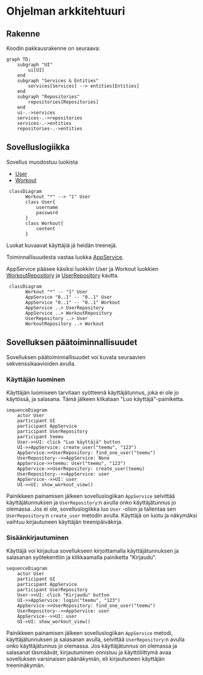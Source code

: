 # Ohjelman arkkitehtuuri

## Rakenne
Koodin pakkausrakenne on seuraava:

```mermaid
graph TD;
    subgraph "UI"
        ui[UI] 
    end
    subgraph "Services & Entities"
        services[Services] --> entities[Entities]
    end
    subgraph "Repositories"
        repositories[Repositories]
    end
    ui-.->services
    services-.->repositories
    services-.->entities
    repositories-.->entities
```

## Sovelluslogiikka

Sovellus muodostuu luokista 

- [User](https://github.com/annica-henriette/ot-harjoitustyo/blob/master/src/entities/user.py)
- [Workout](https://github.com/annica-henriette/ot-harjoitustyo/blob/master/src/entities/workout.py)

```mermaid
 classDiagram
       Workout "*" --> "1" User
       class User{
           username
           password
       }
       class Workout{
           content
       }
```

Luokat kuvaavat käyttäjiä jä heidän treenejä. 

Toiminnallisuudesta vastaa luokka [AppService](https://github.com/annica-henriette/ot-harjoitustyo/blob/master/src/services/app_service.py).

AppService pääsee käsiksi luokkiin User ja Workout luokkien [WorkoutRepository](https://github.com/annica-henriette/ot-harjoitustyo/blob/master/src/repositories/workout_repository.py) ja [UserRepository](https://github.com/annica-henriette/ot-harjoitustyo/blob/master/src/repositories/user_repository.py) kautta.

```mermaid
 classDiagram
       Workout "*" -- "1" User
       AppService "0..1" -- "0..1" User
       AppService "0..1" -- "0..1" Workout
       AppService ..> UserRepository
       AppService ..> WorkoutRepository
       UserRepository ..> User
       WorkoutRepository ..> Workout
```

## Sovelluksen päätoiminnallisuudet

Sovelluksen päätoiminnallisuudet voi kuvata seuraavien sekvenssikaavioiden avulla.

### Käyttäjän luominen

Käyttäjän luomiseen tarvitaan syötteenä käyttäjätunnus, joka ei ole jo käytössä, ja salasana. Tämä jälkeen klikataan "Luo käyttäjä"-painiketta.

```mermaid
sequenceDiagram
    actor User
    participant UI
    participant AppService
    participant UserRepository
    participant teemu
    User->>UI: click "Luo käyttäjä" button
    UI->>AppService: create_user("teemu", "123")
    AppService->>UserRepository: find_one_user("teemu")
    UserRepository-->>AppService: None
    AppService->>teemu: User("teemu", "123")
    AppService->>UserRepository: create_user(teemu)
    UserRepository-->>AppService: user
    AppService-->>UI: user
    UI->>UI: show_workout_view()
```

Painikkeen painamisen jälkeen sovelluslogiikan `AppService` selvittää käyttäjätunnuksen ja `UserRepository`:n avulla onko käyttäjätunnus jo olemassa. Jos ei ole, sovelluslogiikka luo `User` -olion ja tallentaa sen `UserRepository`:n `create_user` metodin avulla. Käyttäjä on luotu ja näkymäksi vaihtuu kirjautuneen käyttäjän treenipäiväkirja. 

### Sisäänkirjautuminen

Käyttäjä voi kirjautua sovellukseen kirjoittamalla käyttäjätunnuksen ja salasanan syötekenttiin ja klikkaamalla painiketta "Kirjaudu".

```mermaid
sequenceDiagram
    actor User
    participant UI
    participant AppService
    participant UserRepository
    User->>UI: click "Kirjaudu" button
    UI->>AppService: login("teemu", "123")
    AppService->>UserRepository: find_one_user("teemu")
    UserRepository-->>AppService: user
    AppService-->>UI: user
    UI->UI: show_workout_view()
```

Painikkeen painamisen jälkeen sovelluslogiikan `AppService` metodi, käyttäjätunnuksen ja salasanan avulla, selvittää `UserRepository`:n avulla onko käyttäjätunnus jo olemassa. Jos käyttäjätunnus on olemassa ja salasanat täsmäävät, kirjautuminen onnistuu ja käyttöliittymä avaa sovelluksen varsinaisen päänäkymän, eli kirjautuneen käyttäjän treeninäkymän.
